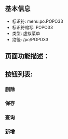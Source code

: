 
## 基本信息

- 标识符: menu.po.POPO33
- 标识符缩写: POPO33
- 类型: 虚拟菜单
- 路径: /po/POPO33

## 页面功能描述：





## 按钮列表:


### 删除



### 保存



### 查询



### 新增


